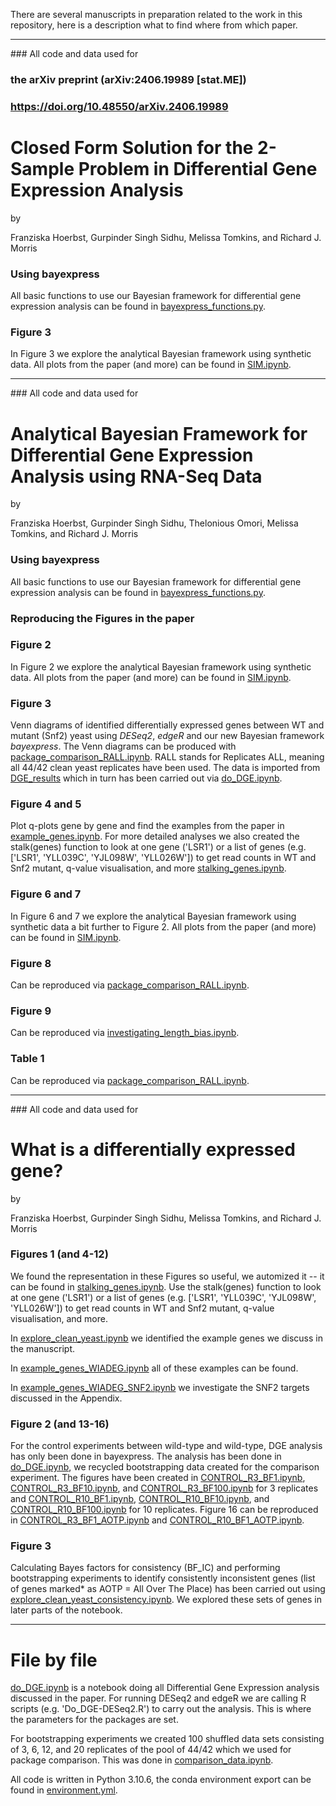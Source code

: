 There are several manuscripts in preparation related to the work in this repository, here is a description what to find where from which paper. 

-----------------------------

### All code and data used for 
### the arXiv preprint (arXiv:2406.19989 [stat.ME])
### https://doi.org/10.48550/arXiv.2406.19989

# Closed Form Solution for the 2-Sample Problem in Differential Gene Expression Analysis

by 

Franziska Hoerbst, Gurpinder Singh Sidhu, Melissa Tomkins, and Richard J. Morris

### Using bayexpress
All basic functions to use our Bayesian framework for differential gene expression analysis can be found in [bayexpress_functions.py](bayexpress_functions.py).


### Figure 3
In Figure 3 we explore the analytical Bayesian framework using synthetic data. All plots from the paper (and more) can be found in [SIM.ipynb](SIM.ipynb).


-----------------------------

### All code and data used for 

# Analytical Bayesian Framework for Differential Gene Expression Analysis using RNA-Seq Data

by 

Franziska Hoerbst, Gurpinder Singh Sidhu, Thelonious Omori, Melissa Tomkins, and Richard J. Morris


### Using bayexpress
All basic functions to use our Bayesian framework for differential gene expression analysis can be found in [bayexpress_functions.py](bayexpress_functions.py).

### Reproducing the Figures in the paper

### Figure 2
In Figure 2 we explore the analytical Bayesian framework using synthetic data. All plots from the paper (and more) can be found in [SIM.ipynb](SIM.ipynb).

### Figure 3
Venn diagrams of identified differentially expressed genes between WT and mutant (Snf2) yeast using _DESeq2_, _edgeR_ and our new Bayesian framework _bayexpress_. The Venn diagrams can be produced with [package_comparison_RALL.ipynb](package_comparison_RALL.ipynb). RALL stands for Replicates ALL, meaning all 44/42 clean yeast replicates have been used. The data is imported from [DGE_results](DGE_results) which in turn has been carried out via [do_DGE.ipynb](do_DGE.ipynb).


### Figure 4 and 5
Plot q-plots gene by gene and find the examples from the paper in [example_genes.ipynb](example_genes.ipynb). For more detailed analyses we also created the stalk(genes) function to look at one gene ('LSR1') or a list of genes (e.g. ['LSR1', 'YLL039C', 'YJL098W', 'YLL026W']) to get read counts in WT and Snf2 mutant, q-value visualisation, and more [stalking_genes.ipynb](stalking_genes.ipynb).

### Figure 6 and 7
In Figure 6 and 7 we explore the analytical Bayesian framework using synthetic data a bit further to Figure 2. All plots from the paper (and more) can be found in [SIM.ipynb](SIM.ipynb).

### Figure 8
Can be reproduced via [package_comparison_RALL.ipynb](package_comparison_RALL.ipynb).

### Figure 9
Can be reproduced via [investigating_length_bias.ipynb](investigating_length_bias.ipynb).

### Table 1
Can be reproduced via [package_comparison_RALL.ipynb](package_comparison_RALL.ipynb).


-----------------------------


### All code and data used for 

# What is a differentially expressed gene?

by 

Franziska Hoerbst, Gurpinder Singh Sidhu, Melissa Tomkins, and Richard J. Morris


### Figures 1 (and 4-12)
We found the representation in these Figures so useful, we automized it -- it can be found in [stalking_genes.ipynb](stalking_genes.ipynb). Use the stalk(genes) function to look at one gene ('LSR1') or a list of genes (e.g. ['LSR1', 'YLL039C', 'YJL098W', 'YLL026W']) to get read counts in WT and Snf2 mutant, q-value visualisation, and more. 

In [explore_clean_yeast.ipynb](explore_clean_yeast.ipynb) we identified the example genes we discuss in the manuscript. 

In [example_genes_WIADEG.ipynb](example_genes_WIADEG.ipynb) all of these examples can be found. 

In [example_genes_WIADEG_SNF2.ipynb](example_genes_WIADEG_SNF2.ipynb) we investigate the SNF2 targets discussed in the Appendix. 



### Figure 2 (and 13-16)
For the control experiments between wild-type and wild-type, DGE analysis has only been done in bayexpress. The analysis has been done in [do_DGE.ipynb](do_DGE.ipynb), we recycled bootstrapping data created for the comparison experiment. The figures have been created in [CONTROL_R3_BF1.ipynb](CONTROL_R3_BF1.ipynb), [CONTROL_R3_BF10.ipynb](CONTROL_R3_BF10.ipynb), and [CONTROL_R3_BF100.ipynb](CONTROL_R3_BF100.ipynb) for 3 replicates and [CONTROL_R10_BF1.ipynb](CONTROL_R10_BF1.ipynb), [CONTROL_R10_BF10.ipynb](CONTROL_R10_BF10.ipynb), and [CONTROL_R10_BF100.ipynb](CONTROL_R10_BF100.ipynb) for 10 replicates. Figure 16 can be reproduced in [CONTROL_R3_BF1_AOTP.ipynb](CONTROL_R3_BF1_AOTP.ipynb) and [CONTROL_R10_BF1_AOTP.ipynb](CONTROL_R10_BF1_AOTP.ipynb).

### Figure 3
Calculating Bayes factors for consistency (BF_IC) and performing bootstrapping experiments to identify consistently inconsistent genes (list of genes marked* as AOTP = All Over The Place) has been carried out using [explore_clean_yeast_consistency.ipynb](explore_clean_yeast_consistency.ipynb). We explored these sets of genes in later parts of the notebook. 

-----------------------------

# File by file
[do_DGE.ipynb](do_DGE.ipynb) is a notebook doing all Differential Gene Expression analysis discussed in the paper. For running DESeq2 and edgeR we are calling R scripts (e.g. 'Do_DGE-DESeq2.R') to carry out the analysis. This is where the parameters for the packages are set. 

For bootstrapping experiments we created 100 shuffled data sets consisting of 3, 6, 12, and 20 replicates of the pool of 44/42 which we used for package comparison. This was done in [comparison_data.ipynb](comparison_data.ipynb).

All code is written in Python 3.10.6, the conda environment export can be found in [environment.yml](environment.yml).
